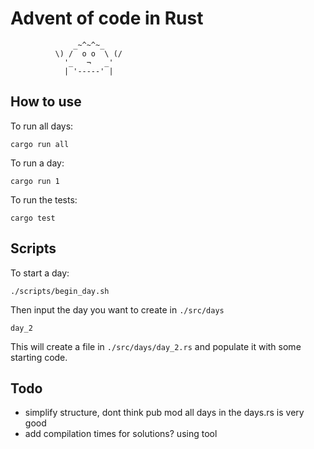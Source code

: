 # Advent of code in Rust


                  _~^~^~_
              \) /  o o  \ (/
                '_   ¬   _'
                | '-----' |


## How to use

To run all days:
```
cargo run all
```

To run a day:
```
cargo run 1
```

To run the tests:
```
cargo test
```

## Scripts

To start a day:
```
./scripts/begin_day.sh
```
Then input the day you want to create in `./src/days`
```
day_2
```
This will create a file in `./src/days/day_2.rs` and populate it with some starting code.

## Todo
- simplify structure, dont think pub mod all days in the days.rs is very good
- add compilation times for solutions? using tool
